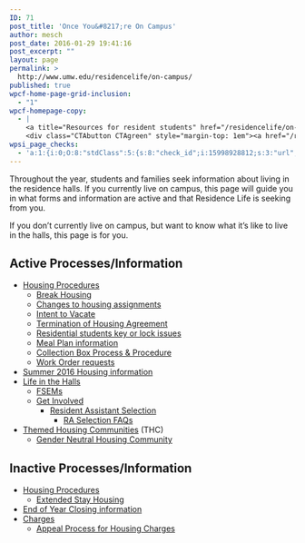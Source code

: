 ```yaml
---
ID: 71
post_title: 'Once You&#8217;re On Campus'
author: mesch
post_date: 2016-01-29 19:41:16
post_excerpt: ""
layout: page
permalink: >
  http://www.umw.edu/residencelife/on-campus/
published: true
wpcf-home-page-grid-inclusion:
  - "1"
wpcf-homepage-copy:
  - |
    <a title="Resources for resident students" href="/residencelife/on-campus/">Forms and information</a> for those currently living on campus.
    <div class="CTAbutton CTAgreen" style="margin-top: 1em"><a href="/residencelife/on-campus/life/">Life in the Halls</a></div>
wpsi_page_checks:
  - 'a:1:{i:0;O:8:"stdClass":5:{s:8:"check_id";i:15998928812;s:3:"url";s:43:"http://www.umw.edu/residencelife/on-campus/";s:6:"status";s:8:"checking";s:6:"_links";O:8:"stdClass":1:{s:9:"pagecheck";s:65:"https://api.siteimprove.com/v1/sites/448702/pagecheck/15998928812";}s:4:"time";i:1457619549;}}'
---
```

Throughout the year, students and families seek information about living in the residence halls. If you currently live on campus, this page will guide you in what forms and information are active and that Residence Life is seeking from you.

If you don’t currently live on campus, but want to know what it’s like to live in the halls, this page is for you.
<div class="one-half first">
<h2>Active Processes/Information</h2>
<ul>
	<li><a href="http://www.umw.edu/residencelife/on-campus/housing-procedures/">Housing Procedures</a>
<ul>
	<li><a href="http://www.umw.edu/residencelife/on-campus/housing-procedures/break-housing/">Break Housing</a></li>
	<li><a href="http://www.umw.edu/residencelife/on-campus/housing-procedures/changes/">Changes to housing assignments</a></li>
	<li><a href="http://www.umw.edu/residencelife/on-campus/housing-procedures/intent-to-vacate/">Intent to Vacate</a></li>
	<li><a href="http://www.umw.edu/residencelife/on-campus/housing-procedures/current-students-termination-of-housing-agreement/">Termination of Housing Agreement</a></li>
	<li><a href="http://www.umw.edu/residencelife/on-campus/housing-procedures/key/">Residential students key or lock issues</a></li>
	<li><a href="http://www.umw.edu/residencelife/on-campus/housing-procedures/meal-plan-information/">Meal Plan information</a></li>
	<li><a href="http://www.umw.edu/residencelife/on-campus/housing-procedures/collection-box/">Collection Box Process &amp; Procedure</a></li>
	<li><a href="http://www.umw.edu/residencelife/on-campus/work-orders/">Work Order requests</a></li>
</ul>
</li>
	<li><a href="http://www.umw.edu/residencelife/on-campus/summer-housing/">Summer 2016 Housing information</a></li>
	<li><a href="http://www.umw.edu/residencelife/on-campus/life/">Life in the Halls</a>
<ul>
	<li><a href="http://www.umw.edu/residencelife/on-campus/life/first-year-seminar/">FSEMs</a></li>
	<li><a href="http://www.umw.edu/residencelife/on-campus/life/get-involved/">Get Involved</a>
<ul>
	<li><a href="http://www.umw.edu/residencelife/on-campus/life/get-involved/ra-selection/">Resident Assistant Selection</a>
<ul>
	<li><a href="http://www.umw.edu/residencelife/on-campus/life/get-involved/ra-selection/questions/">RA Selection FAQs</a></li>
</ul>
</li>
</ul>
</li>
</ul>
</li>
	<li><a href="http://www.umw.edu/residencelife/on-campus/life-in-the-halls/thcs/">Themed Housing Communities</a> (THC)
<ul>
	<li><a href="http://www.umw.edu/residencelife/on-campus/life-in-the-halls/thcs/gender-neutral-housing-community/">Gender Neutral Housing Community</a></li>
</ul>
</li>
</ul>
</div>
<div class="one-half">
<h2>Inactive Processes/Information</h2>
<ul>
	<li><a href="http://www.umw.edu/residencelife/on-campus/housing-procedures/">Housing Procedures</a>
<ul>
	<li><a href="http://www.umw.edu/residencelife/on-campus/housing-procedures/extended-stay-housing/">Extended Stay Housing</a></li>
</ul>
</li>
	<li><a href="http://www.umw.edu/residencelife/on-campus/end-of-year-closing/">End of Year Closing information</a></li>
	<li><a href="http://www.umw.edu/residencelife/on-campus/charges/">Charges</a>
<ul>
	<li><a href="http://www.umw.edu/residencelife/on-campus/charges/appeal/">Appeal Process for Housing Charges</a></li>
</ul>
</li>
</ul>
</div>